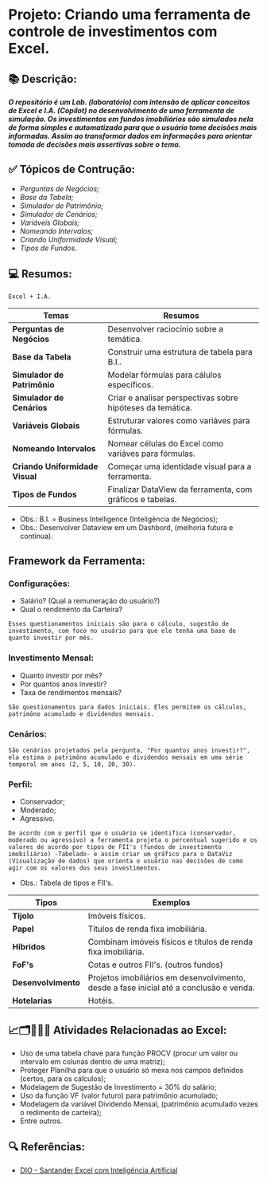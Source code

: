 # Projeto: Criando uma ferramenta de controle de investimentos com Excel.



## 📚 Descrição:
***O repositório é um Lab. (laboratório) com intensão de aplicar conceitos de Excel e I.A. (Copilot) no desenvolvimento de uma ferramenta de simulação. Os investimentos em fundos imobiliários são simulados nela de forma simples e automatizada para que o usuário tome decisões mais informadas. Assim ao transformar dados em informações para orientar tomada de decisões mais assertivas sobre o tema.***

## ✅ Tópicos de Contrução:
- *Perguntas de Negócios;*
- *Base da Tabela;*
- *Simulador de Patrimônio;*
- *Simulador de Cenários;*
- *Variáveis Globais;*
- *Nomeando Intervalos;*
- *Criando Uniformidade Visual;*
- *Tipos de Fundos.*

## 💻 Resumos: 
```
Excel + I.A.
```

| **Temas** | **Resumos** |
|-------|---------|
| **Perguntas de Negócios** | Desenvolver raciocínio sobre a temática. |
| **Base da Tabela** | Construir uma estrutura de tabela para B.I.. |
| **Simulador de Patrimônio** | Modelar fórmulas para cálulos específicos. |
| **Simulador de Cenários** | Criar e analisar perspectivas sobre hipóteses da temática. |
| **Variáveis Globais** | Estruturar valores como variáves para fórmulas. |
| **Nomeando Intervalos** | Nomear células do Excel como variáves para fórmulas. |
| **Criando Uniformidade Visual** | Começar uma identidade visual para a ferramenta. |
| **Tipos de Fundos** | Finalizar DataView da ferramenta, com gráficos e tabelas. |

- Obs.: B.I. = Business Intelligence (Inteligência de Negócios);
- Obs.: Desenvolver Dataview em um Dashbord, (melhoria futura e contínua).

## Framework da Ferramenta:

### Configurações:
- Salário? (Qual a remuneração do usuário?)
- Qual o rendimento da Carteira?

````
Esses questionamentos iniciais são para o cálculo, sugestão de investimento, com foco no usuário para que ele tenha uma base de quanto investir por mês.
````
### Investimento Mensal:
- Quanto investir por mês?
- Por quantos anos investir?
- Taxa de rendimentos mensais?

````
São questionamentos para dados iniciais. Eles permitem os cálculos, patrimôno acumulado e dividendos mensais.
````
### Cenários:
````
São cenários projetados pela pergunta, "Por quantos anos investir?", ela estima o patrimôno acumulado e dividendos mensais em uma série temporal em anos (2, 5, 10, 20, 30).
````

### Perfil:
- Conservador;
- Moderado;
- Agressivo.

````
De acordo com o perfil que o usuário se identifica (conservador, moderado ou agressivo) a ferramenta projeta o percentual sugerido e os valores de acordo por tipos de FII's (fundos de investimento imobiliário) -Tabelado- e assim criar um gráfico para o DataViz (Visualização de dados) que orienta o usuário nas decisões de como agir com os valores dos seus investimentos.
````
- Obs.: Tabela de tipos e FII's.

| **Tipos** | **Exemplos** |
|-------|---------|
| **Tijolo** | Imóveis físicos. |
| **Papel** | Títulos de renda fixa imobiliária. |
| **Híbridos** | Combinam imóveis físicos e títulos de renda fixa imobiliária. |
| **FoF's** | Cotas e outros FII's. (outros fundos) |
| **Desenvolvimento** | Projetos imobiliários em desenvolvimento, desde a fase inicial até a conclusão e venda. |
| **Hotelarias** | Hotéis. |

## 📈🗂️🧑🏻‍💻 Atividades Relacionadas ao Excel:
- Uso de uma tabela chave para função PROCV (procur um valor ou intervalo em colunas dentro de uma matriz);
- Proteger Planilha para que o usuário só mexa nos campos definidos (certos, para os cálculos);
- Modelagem de Sugestão de Investimento = 30% do salário;
- Uso da função VF (valor futuro) para patrimônio acumulado;
- Modelagem da variável Dividendo Mensal,  (patrimônio acumulado vezes o redimento de carteira);
- Entre outros.

## 🔍 Referências:
- [DIO - Santander Excel com Inteligência Artificial]()
